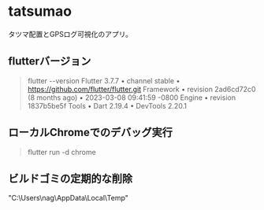 # tatsumao

タツマ配置とGPSログ可視化のアプリ。

## flutterバージョン

> flutter --version
Flutter 3.7.7 • channel stable • https://github.com/flutter/flutter.git
Framework • revision 2ad6cd72c0 (8 months ago) • 2023-03-08 09:41:59 -0800
Engine • revision 1837b5be5f
Tools • Dart 2.19.4 • DevTools 2.20.1

## ローカルChromeでのデバッグ実行

> flutter run -d chrome

## ビルドゴミの定期的な削除

"C:\Users\nag\AppData\Local\Temp"
